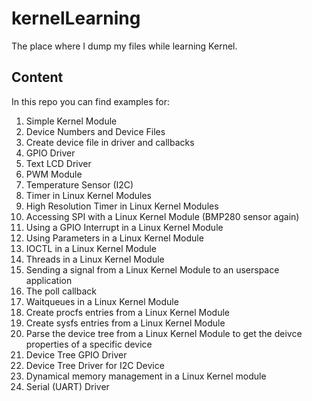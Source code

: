 # kernelLearning

The place where I dump my files while learning Kernel.

## Content

In this repo you can find examples for:
1. Simple Kernel Module
2. Device Numbers and Device Files
3. Create device file in driver and callbacks
4. GPIO Driver
5. Text LCD Driver
6. PWM Module
7. Temperature Sensor (I2C)
8. Timer in Linux Kernel Modules
9. High Resolution Timer in Linux Kernel Modules
10. Accessing SPI with a Linux Kernel Module (BMP280 sensor again)
11. Using a GPIO Interrupt in a Linux Kernel Module
12. Using Parameters in a Linux Kernel Module
13. IOCTL in a Linux Kernel Module
14. Threads in a Linux Kernel Module
15. Sending a signal from a Linux Kernel Module to an userspace application
16. The poll callback
17. Waitqueues in a Linux Kernel Module
18. Create procfs entries from a Linux Kernel Module
19. Create sysfs entries from a Linux Kernel Module
20. Parse the device tree from a Linux Kernel Module to get the deivce properties of a specific device
21. Device Tree GPIO Driver 
22. Device Tree Driver for I2C Device
23. Dynamical memory management in a Linux Kernel module
24. Serial (UART) Driver

